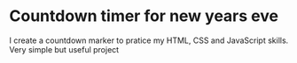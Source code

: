 # Countdown timer for new years eve

I create a countdown marker to pratice my HTML, CSS and JavaScript skills. Very simple but useful project
